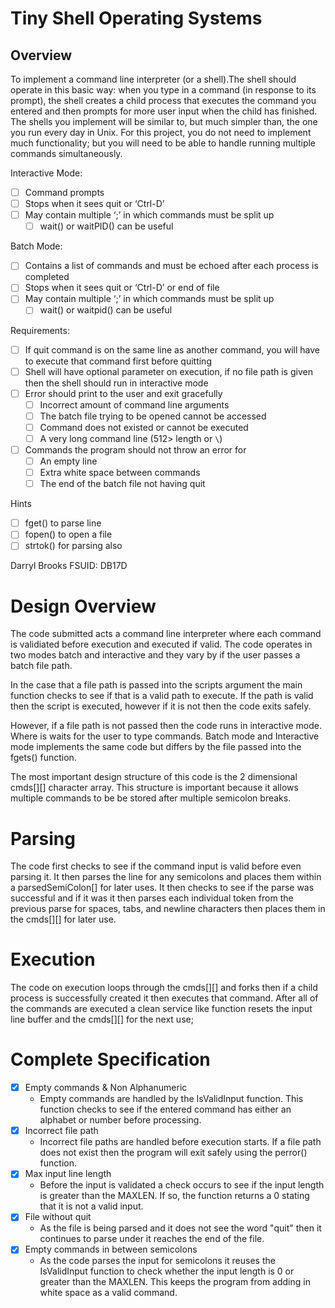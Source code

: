 # Tiny Shell Operating Systems

## Overview

To implement a command line interpreter (or a shell).The shell should operate in this basic way: when you type in a command (in response to its prompt), the shell creates a child process that executes the command you entered and then prompts for more user input when the child has finished. The shells you implement will be similar to, but much simpler than, the one you run every day in Unix. For this project, you do not need to implement much functionality; but you will need to be able to handle running multiple commands simultaneously.

Interactive Mode:

- [ ] Command prompts
- [ ] Stops when it sees quit or ‘Ctrl-D’
- [ ] May contain multiple ‘;’ in which commands must be split up
  - [ ] wait() or waitPID() can be useful

Batch Mode:

- [ ] Contains a list of commands and must be echoed after each process is completed
- [ ] Stops when it sees quit or ‘Ctrl-D’ or end of file
- [ ] May contain multiple ‘;’ in which commands must be split up
  - [ ] wait() or waitpid() can be useful

Requirements:

- [ ] If quit command is on the same line as another command, you will have to execute that command first before quitting
- [ ] Shell will have optional parameter on execution, if no file path is given then the shell should run in interactive mode
- [ ] Error should print to the user and exit gracefully
  - [ ] Incorrect amount of command line arguments
  - [ ] The batch file trying to be opened cannot be accessed
  - [ ] Command does not existed or cannot be executed
  - [ ] A very long command line (512> length or `\`)
- [ ] Commands the program should not throw an error for
  - [ ] An empty line
  - [ ] Extra white space between commands
  - [ ] The end of the batch file not having quit

Hints

- [ ] fget() to parse line
- [ ] fopen() to open a file
- [ ] strtok() for parsing also

Darryl Brooks
FSUID: DB17D

# Design Overview

The code submitted acts a command line interpreter where each command is validiated before execution and executed if valid. The code operates in two modes batch and interactive and they vary by if the user passes a batch file path.

In the case that a file path is passed into the scripts argument the main function checks to see if that is a valid path to execute. If the path is valid then the script is executed, however if it is not then the code exits safely.

However, if a file path is not passed then the code runs in interactive mode. Where is waits for the user to type commands. Batch mode and Interactive mode implements the same code but differs by the file passed into the fgets() function.

The most important design structure of this code is the 2 dimensional cmds[][] character array. This structure is important because it allows multiple commands to be be stored after multiple semicolon breaks.

# Parsing

The code first checks to see if the command input is valid before even parsing it. It then parses the line for any semicolons and places them within a parsedSemiColon[] for later uses. It then checks to see if the parse was successful and if it was it then parses each individual token from the previous parse for spaces, tabs, and newline characters then places them in the cmds[][] for later use.

# Execution

The code on execution loops through the cmds[][] and forks then if a child process is successfully created it then executes that command. After all of the commands are executed a clean service like function resets the input line buffer and the cmds[][] for the next use;

# Complete Specification

- [x] Empty commands & Non Alphanumeric
  - Empty commands are handled by the IsValidInput function. This function checks to see if the entered command has either an alphabet or number before processing.
- [x] Incorrect file path
  - Incorrect file paths are handled before execution starts. If a file path does not exist then the program will exit safely using the perror() function.
- [x] Max input line length
  - Before the input is validated a check occurs to see if the input length is greater than the MAXLEN. If so, the function returns a 0 stating that it is not a valid input.
- [x] File without quit
  - As the file is being parsed and it does not see the word "quit" then it continues to parse under it reaches the end of the file.
- [x] Empty commands in between semicolons
  - As the code parses the input for semicolons it reuses the IsValidInput function to check whether the input length is 0 or greater than the MAXLEN. This keeps the program from adding in white space as a valid command.
